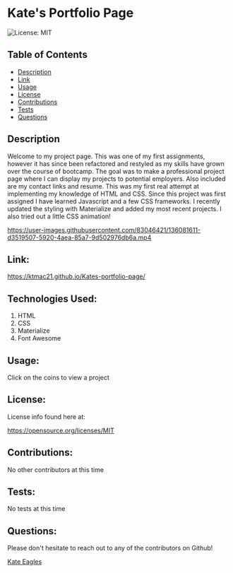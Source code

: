 # Kate's Portfolio Page

![License: MIT](https://img.shields.io/badge/License-MIT-yellow.svg)

## Table of Contents

* [Description](#Description)
* [Link](#Link)
* [Usage](#Usage)
* [License](#License)
* [Contributions](#Contributions)
* [Tests](#Tests)
* [Questions](#Questions)

## Description 

Welcome to my project page. This was one of my first assignments, however it has since been refactored and restyled as my skills have grown over the course of bootcamp. The goal was to make a professional project page where I can display my projects to potential employers. Also included are my contact links and resume.
This was my first real attempt at implementing my knowledge of HTML and CSS. Since this project was first assigned I have learned Javascript and a few CSS frameworks. I recently updated the styling with Materialize and added my most recent projects. I also tried out a little CSS animation! 


https://user-images.githubusercontent.com/83046421/136081611-d3519507-5920-4aea-85a7-9d502976db6a.mp4


## Link:

https://ktmac21.github.io/Kates-portfolio-page/


## Technologies Used:

1. HTML
2. CSS
3. Materialize
4. Font Awesome

## Usage:

Click on the coins to view a project    

## License: 

 License info found here at: 

https://opensource.org/licenses/MIT

## Contributions:

No other contributors at this time

## Tests:

No tests at this time

## Questions:

Please don't hesitate to reach out to any of the contributors on Github!

[Kate Eagles](https://github.com/ktmac21)  


